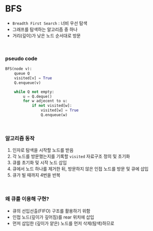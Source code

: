 # BFS
* `Breadth First Search` : 너비 우선 탐색
* 그래프를 탐색하는 알고리즘 중 하나
* 거리(깊이)가 낮은 노드 순서대로 방문

<br/>

### pseudo code
```python
BFS(node v):
    queue Q
    visited[v] = True
    Q.enqueue(v)

    while Q not empty:
        u = Q.deque()
        for w adjecent to u:
            if not visited[w]:
                visited[w] = True
                Q.enqueue(w)
```
<br/>

### 알고리즘 동작
1. 인자로 탐색을 시작할 노드를 받음
2. 각 노드를 방문했는지를 기록할 `visited` 자료구조 정의 및 초기화
3. 큐를 초기화 및 시작 노드 삽입
4. 큐에서 노드 하나를 제거한 뒤, 방문하지 않은 인접 노드를 방문 및 큐에 삽입
5. 큐가 빌 때까지 4번을 반복

<br/>

### 왜 큐를 이용해 구현?
* 큐의 선입선출(FIFO) 구조를 활용하기 위함
* 인접 노드(깊이가 깊어짐)를 rear 위치에 삽입
* 먼저 삽입한 (깊이가 얕은) 노드를 먼저 삭제(탐색)하므로